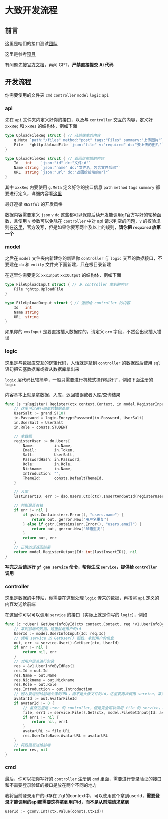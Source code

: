 # 大致开发流程

## 前言

这里是咱们的接口测试[团队](https://app.apifox.com/invite?token=a-zUdmzq21smNAKKbiIOf)

这里是参考[项目](https://github.com/gogf/focus-single)

有问题先搜[官方文档](https://goframe.org/docs/cli)，再问 GPT，**严禁直接提交 Ai 代码**

## 开发流程

你需要使用的文件夹 `cmd` `controller` `model` `logic` `api`

### api

先在 `api` 文件夹内定义好你的接口，以及与 `controller` 交互的内容，定义好 `xxxReq` 和 `xxRes` 的结构体，例如下面

```go
type UploadFileReq struct { // 从前端拿的内容
	g.Meta `path:"/files" method:"post" tags:"Files" summary:"上传图片"`
	File   *ghttp.UploadFile `json:"file" v:"required" dc:"要上传的图片"`
}

type UploadFileRes struct { // 返回给前端的内容
	Id   int    `json:"id" dc:"文件id"`
	Name string `json:"name" dc:"文件名，包含文件后缀"`
	URL  string `json:"url" dc:"返回给前端的url"`
}
```

其中 `xxxReq` 内要使用 `g.Meta` 定义好你的接口信息 `path` `method` `tags` `summary` 都要进行定义，详细内容看[这里](https://goframe.org/docs/web/api-document-openapiv3#%E4%BA%8C-gmeta-%E5%85%83%E6%95%B0%E6%8D%AE)

最好遵循 `RESTful` 的开发风格

数据内容需要定义 `json` `v` `dc` 这些都可以保障后续开发能调用gf官方写好的轮椅函数，且使用 `v` 参数可以免除在 `controller` 中对 api 请求判空的问题，`v` 的校验规则在[这里](https://goframe.org/docs/core/gvalid-rules)，官方没写，但是如果你要写两个及以上的规则，**请你把 `required` 放第一个**

### model

之后在 `model` 文件夹内新建你的新建你 `controller` 与 `logic` 交互的数据接口，不要建在 `do` 和 `entity` 文件夹下面新建，只在根目录新建

在这里你需要定义 `xxxInput` `xxxOutput` 的结构体，例如下面

```go
type FileUploadInput struct { // 从 controller 拿到的内容
	File *ghttp.UploadFile
}

type FileUploadOutput struct { // 返回给 controller 的内容
	Id   int
	Name string
	URL  string
}
```

如果你的 `xxxInput` 是要直接插入数据库的，请定义 `orm` 字段，不然会出现插入错误

### logic

这里是与数据库交互的逻辑代码，人话就是拿到 `controller` 的数据然后使用 `sql` 语句把它塞数据库或者从数据库拿出来

`logic` 层代码比较简单，一般只需要进行机械式操作就好了，例如下面注册的 `logic` 

内容基本上就是拿数据，入库，返回错误或者入库/查询结果

```go
func (s *sRegister) Register(ctx context.Context, in model.RegisterInput) (out model.RegisterOutput, err error) {
    // 这里可以进行简单的数据处理
	UserSalt := grand.S(10)
	in.Password = login.EncryptPassword(in.Password, UserSalt)
	in.UserSalt = UserSalt
	in.Role = consts.STUDENT

    // 拿数据
	registerUser := do.Users{
		Name:         in.Name,
		Email:        in.Token,
		Salt:         UserSalt,
		PasswordHash: in.Password,
		Role:         in.Role,
		Nickname:     in.Name,
		Introduction: "",
		ThemeId:      consts.DefaultThemeId,
	}

    // 入库
	lastInsertID, err := dao.Users.Ctx(ctx).InsertAndGetId(registerUser)

    // 判断是否有错
	if err != nil {
		if gstr.Contains(err.Error(), "users.name") {
			return out, gerror.New("用户名重复")
		} else if gstr.Contains(err.Error(), "users.email") {
			return out, gerror.New("邮箱重复")
		}
		return out, err
	}
    // 正确的话返回结果
	return model.RegisterOutput{Id: int(lastInsertID)}, nil
}
```

**写完之后请运行 `gf gen service` 命令，帮你生成 `service`，提供给 `controller` 调用**

### controller

这里是数据的中转站，你需要在这里处理 `logic` 传来的数据，再按照 `api` 定义的内容发送给前端

在这里你可以可以调用 `service` 的接口（实际上就是你写的 `logic`），例如

```go
func (c *cUser) GetUserInfoById(ctx context.Context, req *v1.UserInfoByIdReq) (res *v1.UserInfoByIdRes, err error) {
    // 拿到前端的数据，这里就是用户的id
	UserId := model.UserInfoInput{Id: req.Id}
    // 调用 service 的 GetUser() 函数，拿到用户的信息
	out, err := service.User().GetUser(ctx, UserId)
	if err != nil {
		return nil, err
	}
    // 对用户信息进行包装
	res = &v1.UserInfoByIdRes{}
	res.Id = out.Id
	res.Name = out.Name
	res.Nickname = out.Nickname
	res.Role = out.Role
	res.Introduction = out.Introduction
    // 因为要返回给前端头像的URL，而不是头像文件的id，这里要再次调用 service，拿到URL
	avatarId := out.AvatarFileId
	if avatarId != 0 {
        // 虽然这里是 user 的 controller，但是完全可以调用 file 的 service，controller 的灵活性就体现在这里
		file, err1 := service.File().Get(ctx, model.FileGetInput{Id: avatarId})
		if err1 != nil {
			return nil, err1
		}
		avatarURL := file.URL
		res.UserInfoBase.AvatarURL = avatarURL
	}
    // 将数据发送给前端
	return res, nil
}
```

### cmd

最后，你可以把你写好的 `controller` 注册到 `cmd` 里面，需要进行登录验证的接口和不需要登录验证的接口是放在两个不同的地方

我将当前登录用户的id存在了gf的context中，可以使用这个拿到userId，**需要登录才能调用的api都需要这样拿到用户id，而不是从前端请求拿到**

```go
userId := gconv.Int(ctx.Value(consts.CtxId))
```
